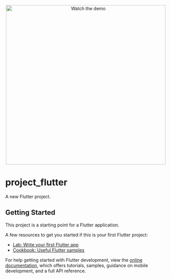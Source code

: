 <p align="center">
  <a href="https://www.youtube.com/shorts/jFepyw2eSIc">
    <img src="https://github.com/user-attachments/assets/bbd3436b-2d43-4309-a470-5a029a7475bb" alt="Watch the demo" width="500"/>
  </a>
</p>

# project_flutter

A new Flutter project.

## Getting Started

This project is a starting point for a Flutter application.

A few resources to get you started if this is your first Flutter project:

- [Lab: Write your first Flutter app](https://docs.flutter.dev/get-started/codelab)
- [Cookbook: Useful Flutter samples](https://docs.flutter.dev/cookbook)

For help getting started with Flutter development, view the
[online documentation](https://docs.flutter.dev/), which offers tutorials,
samples, guidance on mobile development, and a full API reference.
